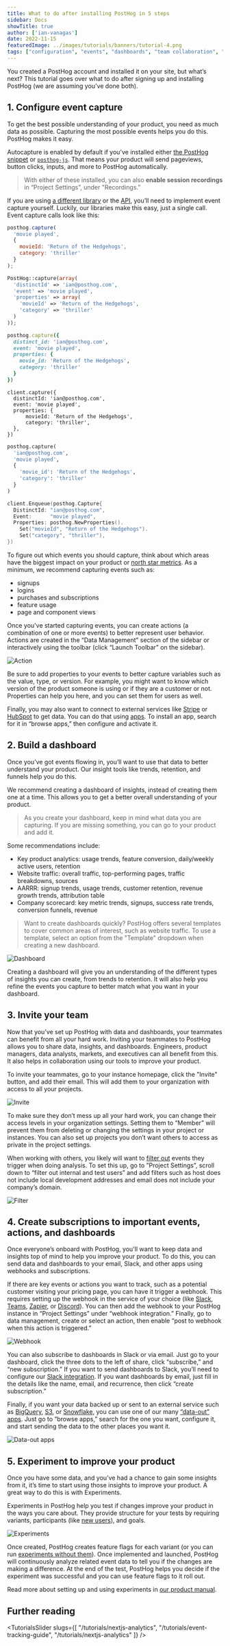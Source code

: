 ```yaml
---
title: What to do after installing PostHog in 5 steps
sidebar: Docs
showTitle: true
author: ['ian-vanagas']
date: 2022-11-15
featuredImage: ../images/tutorials/banners/tutorial-4.png
tags: ["configuration", "events", "dashboards", "team collaboration", "notifications and alerts", "experimentation"]
---
```


You created a PostHog account and installed it on your site, but what’s next? This tutorial goes over what to do after signing up and installing PostHog (we are assuming you’ve done both).

## 1. Configure event capture

To get the best possible understanding of your product, you need as much data as possible. Capturing the most possible events helps you do this. PostHog makes it easy.

Autocapture is enabled by default if you've installed either [the PostHog snippet](/docs/integrate#snippet) or [`posthog-js`](/docs/integrate/client/js). That means your product will send pageviews, button clicks, inputs, and more to PostHog automatically. 

> With either of these installed, you can also **enable session recordings** in “Project Settings”, under "Recordings.”

If you are using [a different library](/docs/integrate#libraries) or the [API](/docs/api), you’ll need to implement event capture yourself. Luckily, our libraries make this easy, just a single call. Event capture calls look like this:

<MultiLanguage>

```js
posthog.capture(
  'movie played', 
  { 
    movieId: 'Return of the Hedgehogs', 
    category: 'thriller' 
  }
);
```

```php
PostHog::capture(array(
  'distinctId' => 'ian@posthog.com',
  'event' => 'movie played',
  'properties' => array(
    'movieId' => 'Return of the Hedgehogs',
    'category' => 'thriller'
  )
));
```

```ruby
posthog.capture({
  distinct_id: 'ian@posthog.com',
  event: 'movie played',
  properties: {
    movie_id: 'Return of the Hedgehogs',
    category: 'thriller'
  }
})
```

```node
client.capture({
  distinctId: 'ian@posthog.com',
  event: 'movie played',
  properties: {
      movieId: 'Return of the Hedgehogs',
      category: 'thriller',
  },
})
```

```python
posthog.capture(
  'ian@posthog.com', 
  'movie played', 
  {
    'movie_id': 'Return of the Hedgehogs',
    'category': 'thriller'
  }
)
```

```go
client.Enqueue(posthog.Capture{
  DistinctId: "ian@posthog.com",
  Event:      "movie played",
  Properties: posthog.NewProperties().
    Set("movieId", "Return of the Hedgehogs").
    Set("category", "thriller"),
})
```

</MultiLanguage>

To figure out which events you should capture, think about which areas have the biggest impact on your product or [north star metrics](/blog/north-star-metrics). As a minimum, we recommend capturing events such as: 

- signups
- logins
- purchases and subscriptions
- feature usage
- page and component views

Once you've started capturing events, you can create actions (a combination of one or more events) to better represent user behavior. Actions are created in the “Data Management” section of the sidebar or interactively using the toolbar (click “Launch Toolbar” on the sidebar).

![Action](../images/tutorials/next-steps-after-installing/action.png)

Be sure to add properties to your events to better capture variables such as the value, type, or version. For example, you might want to know which version of the product someone is using or if they are a customer or not. Properties can help you here, and you can set them for users as well. 

Finally, you may also want to connect to external services like [Stripe](/tutorials/stripe-payment-data) or [HubSpot](/apps/hubspot-connector) to get data. You can do that using [apps](/apps). To install an app, search for it in “browse apps,” then configure and activate it.

## 2. Build a dashboard

Once you’ve got events flowing in, you’ll want to use that data to better understand your product. Our insight tools like trends, retention, and funnels help you do this.

We recommend creating a dashboard of insights, instead of creating them one at a time. This allows you to get a better overall understanding of your product.

> As you create your dashboard, keep in mind what data you are capturing. If you are missing something, you can go to your product and add it.

Some recommendations include:

- Key product analytics: usage trends, feature conversion, daily/weekly active users, retention
- Website traffic: overall traffic, top-performing pages, traffic breakdowns, sources
- AARRR: signup trends, usage trends, customer retention, revenue growth trends, attribution table
- Company scorecard: key metric trends, signups, success rate trends, conversion funnels, revenue

> Want to create dashboards quickly? PostHog offers several templates to cover common areas of interest, such as website traffic. To use a template, select an option from the "Template" dropdown when creating a new dashboard.

![Dashboard](../images/tutorials/next-steps-after-installing/dashboard.png)

Creating a dashboard will give you an understanding of the different types of insights you can create, from trends to retention. It will also help you refine the events you capture to better match what you want in your dashboard.

## 3. Invite your team

Now that you’ve set up PostHog with data and dashboards, your teammates can benefit from all your hard work. Inviting your teammates to PostHog allows you to share data, insights, and dashboards. Engineers, product managers, data analysts, markets, and executives can all benefit from this. It also helps in collaboration using our tools to improve your product.

To invite your teammates, go to your instance homepage, click the "Invite" button, and add their email. This will add them to your organization with access to all your projects.

![Invite](../images/tutorials/next-steps-after-installing/invite.png)

To make sure they don’t mess up all your hard work, you can change their access levels in your organization settings. Setting them to “Member” will prevent them from deleting or changing the settings in your project or instances. You can also set up projects you don’t want others to access as private in the project settings. 

When working with others, you likely will want to [filter out](/tutorials/filter-internal-users) events they trigger when doing analysis. To set this up, go to ”Project Settings”, scroll down to “filter out internal and test users”  and add filters such as host does not include local development addresses and email does not include your company’s domain.

![Filter](../images/tutorials/next-steps-after-installing/filter.png)

## 4. Create subscriptions to important events, actions, and dashboards

Once everyone’s onboard with PostHog, you'll want to keep data and insights top of mind to help you improve your product. To do this, you can send data and dashboards to your email, Slack, and other apps using webhooks and subscriptions.

If there are key events or actions you want to track, such as a potential customer visiting your pricing page, you can have it trigger a webhook. This requires setting up the webhook in the service of your choice (like [Slack](/docs/integrate/webhooks/slack), [Teams](/docs/integrate/webhooks/microsoft-teams), [Zapier](/tutorials/how-to-connect-posthog-and-notion-with-zapier), or [Discord](/docs/integrate/webhooks/discord)). You can then add the webhook to your PostHog instance in “Project Settings” under “webhook integration.” Finally, go to data management, create or select an action, then enable “post to webhook when this action is triggered.”

![Webhook](../images/tutorials/next-steps-after-installing/hook.png)

You can also subscribe to dashboards in Slack or via email. Just go to your dashboard, click the three dots to the left of share, click “subscribe,” and “new subscription.” If you want to send dashboards to Slack, you’ll need to configure our [Slack integration](/docs/libraries/slack). If you want dashboards by email, just fill in the details like the name, email, and recurrence, then click “create subscription.” 

Finally, if you want your data backed up or sent to an external service such as [BigQuery](/apps/bigquery-export), [S3](/apps/s3-export), or [Snowflake](/apps/snowflake-export), you can use one of our many [“data-out” apps](/apps). Just go to “browse apps,” search for the one you want, configure it, and start sending the data to the other places you want it.

![Data-out apps](../images/tutorials/next-steps-after-installing/apps.png)

## 5. Experiment to improve your product

Once you have some data, and you’ve had a chance to gain some insights from it, it’s time to start using those insights to improve your product. A great way to do this is with Experiments.

Experiments in PostHog help you test if changes improve your product in the ways you care about. They provide structure for your tests by requiring variants, participants (like [new users](/tutorials/new-user-experiments)), and goals.

![Experiments](../images/tutorials/next-steps-after-installing/experiment.png)

Once created, PostHog creates feature flags for each variant (or you can run [experiments without them](/tutorials/experiments)). Once implemented and launched, PostHog will continuously analyze related event data to tell you if the changes are making a difference. At the end of the test, PostHog helps you decide if the experiment was successful and you can use feature flags to it roll out.

Read more about setting up and using experiments in [our product manual](/manual/experimentation).

## Further reading

<TutorialsSlider slugs={[
  "/tutorials/nextjs-analytics",
  "/tutorials/event-tracking-guide",
  "/tutorials/nextjs-analytics"
]} />

<TracksCTA/>